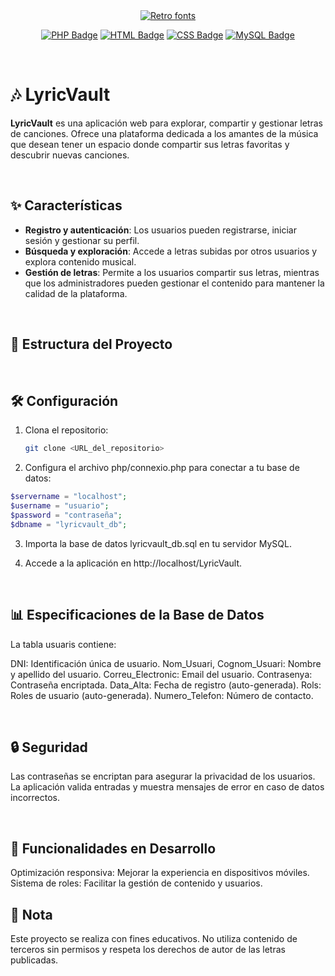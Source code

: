 <div align="center">
  <a href="https://www.fontspace.com/category/retro"><img src="https://see.fontimg.com/api/rf5/BWwRn/MjQwNGQzODZhYzgxNGNjNGIyZGY5MTRlN2M2NDk5Y2Uub3Rm/THlyaWMgVmF1bHQ/music-vibes.png?r=fs&h=42&w=1000&fg=AA21B0&bg=FFFFFF&tb=1&s=42" alt="Retro fonts"></a>
  
  <a href="#"><img src="https://img.shields.io/badge/PHP-%23777BB4.svg?logo=php&logoColor=white" alt="PHP Badge"/></a>
  <a href="#"><img src="https://img.shields.io/badge/HTML-%23E34F26.svg?logo=html5&logoColor=white" alt="HTML Badge"/></a>
  <a href="#"><img src="https://img.shields.io/badge/CSS-1572B6?logo=css3&logoColor=fff" alt="CSS Badge"/></a>
  <a href="#"><img src="https://img.shields.io/badge/MySQL-4479A1?logo=mysql&logoColor=white" alt="MySQL Badge"/></a>
</div>

<br>

# 🎶 LyricVault

**LyricVault** es una aplicación web para explorar, compartir y gestionar letras de canciones. Ofrece una plataforma dedicada a los amantes de la música que desean tener un espacio donde compartir sus letras favoritas y descubrir nuevas canciones.

<br>

## ✨ Características

- **Registro y autenticación**: Los usuarios pueden registrarse, iniciar sesión y gestionar su perfil.
- **Búsqueda y exploración**: Accede a letras subidas por otros usuarios y explora contenido musical.
- **Gestión de letras**: Permite a los usuarios compartir sus letras, mientras que los administradores pueden gestionar el contenido para mantener la calidad de la plataforma.

<br>

## 📂 Estructura del Proyecto

<br>

## 🛠️ Configuración

1. Clona el repositorio:
   ```bash
   git clone <URL_del_repositorio>
   
2. Configura el archivo php/connexio.php para conectar a tu base de datos:
  ```php
  $servername = "localhost";
  $username = "usuario";
  $password = "contraseña";
  $dbname = "lyricvault_db";
  ```

3. Importa la base de datos lyricvault_db.sql en tu servidor MySQL.

4. Accede a la aplicación en http://localhost/LyricVault.

<br>

## 📊 Especificaciones de la Base de Datos
La tabla usuaris contiene:

DNI: Identificación única de usuario.
Nom_Usuari, Cognom_Usuari: Nombre y apellido del usuario.
Correu_Electronic: Email del usuario.
Contrasenya: Contraseña encriptada.
Data_Alta: Fecha de registro (auto-generada).
Rols: Roles de usuario (auto-generada).
Numero_Telefon: Número de contacto.

<br>

## 🔒 Seguridad
Las contraseñas se encriptan para asegurar la privacidad de los usuarios.
La aplicación valida entradas y muestra mensajes de error en caso de datos incorrectos.

<br>

## 🚀 Funcionalidades en Desarrollo
Optimización responsiva: Mejorar la experiencia en dispositivos móviles.
Sistema de roles: Facilitar la gestión de contenido y usuarios.
<br>

## 📝 Nota
Este proyecto se realiza con fines educativos. No utiliza contenido de terceros sin permisos y respeta los derechos de autor de las letras publicadas.
